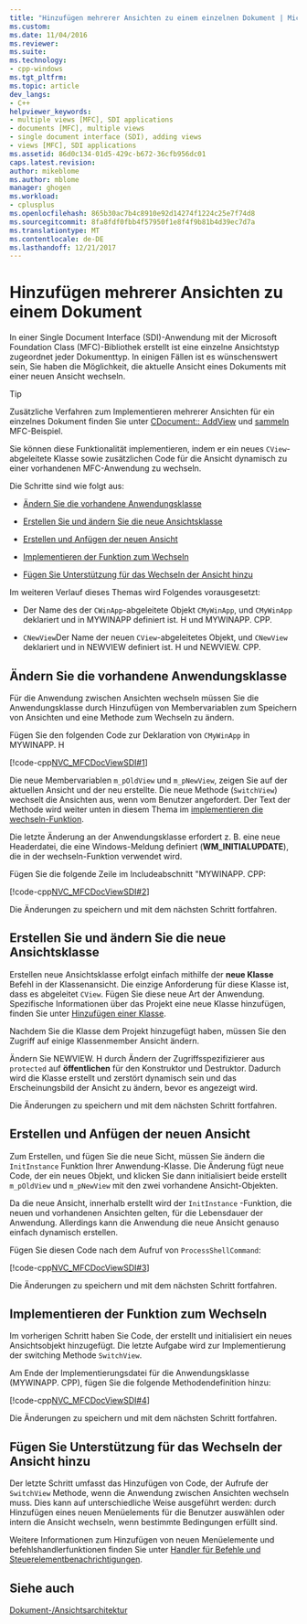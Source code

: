 ```yaml
---
title: "Hinzufügen mehrerer Ansichten zu einem einzelnen Dokument | Microsoft Docs"
ms.custom: 
ms.date: 11/04/2016
ms.reviewer: 
ms.suite: 
ms.technology:
- cpp-windows
ms.tgt_pltfrm: 
ms.topic: article
dev_langs:
- C++
helpviewer_keywords:
- multiple views [MFC], SDI applications
- documents [MFC], multiple views
- single document interface (SDI), adding views
- views [MFC], SDI applications
ms.assetid: 86d0c134-01d5-429c-b672-36cfb956dc01
caps.latest.revision: 
author: mikeblome
ms.author: mblome
manager: ghogen
ms.workload:
- cplusplus
ms.openlocfilehash: 865b30ac7b4c8910e92d14274f1224c25e7f74d8
ms.sourcegitcommit: 8fa8fdf0fbb4f57950f1e8f4f9b81b4d39ec7d7a
ms.translationtype: MT
ms.contentlocale: de-DE
ms.lasthandoff: 12/21/2017
---
```

# <a name="adding-multiple-views-to-a-single-document"></a>Hinzufügen mehrerer Ansichten zu einem Dokument
In einer Single Document Interface (SDI)-Anwendung mit der Microsoft Foundation Class (MFC)-Bibliothek erstellt ist eine einzelne Ansichtstyp zugeordnet jeder Dokumenttyp. In einigen Fällen ist es wünschenswert sein, Sie haben die Möglichkeit, die aktuelle Ansicht eines Dokuments mit einer neuen Ansicht wechseln.  
  
> [!TIP]
>  Zusätzliche Verfahren zum Implementieren mehrerer Ansichten für ein einzelnes Dokument finden Sie unter [CDocument:: AddView](../mfc/reference/cdocument-class.md#addview) und [sammeln](../visual-cpp-samples.md) MFC-Beispiel.  
  
 Sie können diese Funktionalität implementieren, indem er ein neues `CView`-abgeleitete Klasse sowie zusätzlichen Code für die Ansicht dynamisch zu einer vorhandenen MFC-Anwendung zu wechseln.  
  
 Die Schritte sind wie folgt aus:  
  
-   [Ändern Sie die vorhandene Anwendungsklasse](#vcconmodifyexistingapplicationa1)  
  
-   [Erstellen Sie und ändern Sie die neue Ansichtsklasse](#vcconnewviewclassa2)  
  
-   [Erstellen und Anfügen der neuen Ansicht](#vcconattachnewviewa3)  
  
-   [Implementieren der Funktion zum Wechseln](#vcconswitchingfunctiona4)  
  
-   [Fügen Sie Unterstützung für das Wechseln der Ansicht hinzu](#vcconswitchingtheviewa5)  
  
 Im weiteren Verlauf dieses Themas wird Folgendes vorausgesetzt:  
  
-   Der Name des der `CWinApp`-abgeleitete Objekt `CMyWinApp`, und `CMyWinApp` deklariert und in MYWINAPP definiert ist. H und MYWINAPP. CPP.  
  
-   `CNewView`Der Name der neuen `CView`-abgeleitetes Objekt, und `CNewView` deklariert und in NEWVIEW definiert ist. H und NEWVIEW. CPP.  
  
##  <a name="vcconmodifyexistingapplicationa1"></a>Ändern Sie die vorhandene Anwendungsklasse  
 Für die Anwendung zwischen Ansichten wechseln müssen Sie die Anwendungsklasse durch Hinzufügen von Membervariablen zum Speichern von Ansichten und eine Methode zum Wechseln zu ändern.  
  
 Fügen Sie den folgenden Code zur Deklaration von `CMyWinApp` in MYWINAPP. H  
  
 [!code-cpp[NVC_MFCDocViewSDI#1](../mfc/codesnippet/cpp/adding-multiple-views-to-a-single-document_1.h)]  
  
 Die neue Membervariablen `m_pOldView` und `m_pNewView`, zeigen Sie auf der aktuellen Ansicht und der neu erstellte. Die neue Methode (`SwitchView`) wechselt die Ansichten aus, wenn vom Benutzer angefordert. Der Text der Methode wird weiter unten in diesem Thema im [implementieren die wechseln-Funktion](#vcconswitchingfunctiona4).  
  
 Die letzte Änderung an der Anwendungsklasse erfordert z. B. eine neue Headerdatei, die eine Windows-Meldung definiert (**WM_INITIALUPDATE**), die in der wechseln-Funktion verwendet wird.  
  
 Fügen Sie die folgende Zeile im Includeabschnitt "MYWINAPP. CPP:  
  
 [!code-cpp[NVC_MFCDocViewSDI#2](../mfc/codesnippet/cpp/adding-multiple-views-to-a-single-document_2.cpp)]  
  
 Die Änderungen zu speichern und mit dem nächsten Schritt fortfahren.  
  
##  <a name="vcconnewviewclassa2"></a>Erstellen Sie und ändern Sie die neue Ansichtsklasse  
 Erstellen neue Ansichtsklasse erfolgt einfach mithilfe der **neue Klasse** Befehl in der Klassenansicht. Die einzige Anforderung für diese Klasse ist, dass es abgeleitet `CView`. Fügen Sie diese neue Art der Anwendung. Spezifische Informationen über das Projekt eine neue Klasse hinzufügen, finden Sie unter [Hinzufügen einer Klasse](../ide/adding-a-class-visual-cpp.md).  
  
 Nachdem Sie die Klasse dem Projekt hinzugefügt haben, müssen Sie den Zugriff auf einige Klassenmember Ansicht ändern.  
  
 Ändern Sie NEWVIEW. H durch Ändern der Zugriffsspezifizierer aus `protected` auf **öffentlichen** für den Konstruktor und Destruktor. Dadurch wird die Klasse erstellt und zerstört dynamisch sein und das Erscheinungsbild der Ansicht zu ändern, bevor es angezeigt wird.  
  
 Die Änderungen zu speichern und mit dem nächsten Schritt fortfahren.  
  
##  <a name="vcconattachnewviewa3"></a>Erstellen und Anfügen der neuen Ansicht  
 Zum Erstellen, und fügen Sie die neue Sicht, müssen Sie ändern die `InitInstance` Funktion Ihrer Anwendung-Klasse. Die Änderung fügt neue Code, der ein neues Objekt, und klicken Sie dann initialisiert beide erstellt `m_pOldView` und `m_pNewView` mit den zwei vorhandene Ansicht-Objekten.  
  
 Da die neue Ansicht, innerhalb erstellt wird der `InitInstance` -Funktion, die neuen und vorhandenen Ansichten gelten, für die Lebensdauer der Anwendung. Allerdings kann die Anwendung die neue Ansicht genauso einfach dynamisch erstellen.  
  
 Fügen Sie diesen Code nach dem Aufruf von `ProcessShellCommand`:  
  
 [!code-cpp[NVC_MFCDocViewSDI#3](../mfc/codesnippet/cpp/adding-multiple-views-to-a-single-document_3.cpp)]  
  
 Die Änderungen zu speichern und mit dem nächsten Schritt fortfahren.  
  
##  <a name="vcconswitchingfunctiona4"></a>Implementieren der Funktion zum Wechseln  
 Im vorherigen Schritt haben Sie Code, der erstellt und initialisiert ein neues Ansichtsobjekt hinzugefügt. Die letzte Aufgabe wird zur Implementierung der switching Methode `SwitchView`.  
  
 Am Ende der Implementierungsdatei für die Anwendungsklasse (MYWINAPP. CPP), fügen Sie die folgende Methodendefinition hinzu:  
  
 [!code-cpp[NVC_MFCDocViewSDI#4](../mfc/codesnippet/cpp/adding-multiple-views-to-a-single-document_4.cpp)]  
  
 Die Änderungen zu speichern und mit dem nächsten Schritt fortfahren.  
  
##  <a name="vcconswitchingtheviewa5"></a>Fügen Sie Unterstützung für das Wechseln der Ansicht hinzu  
 Der letzte Schritt umfasst das Hinzufügen von Code, der Aufrufe der `SwitchView` Methode, wenn die Anwendung zwischen Ansichten wechseln muss. Dies kann auf unterschiedliche Weise ausgeführt werden: durch Hinzufügen eines neuen Menüelements für die Benutzer auswählen oder intern die Ansicht wechseln, wenn bestimmte Bedingungen erfüllt sind.  
  
 Weitere Informationen zum Hinzufügen von neuen Menüelemente und befehlshandlerfunktionen finden Sie unter [Handler für Befehle und Steuerelementbenachrichtigungen](../mfc/handlers-for-commands-and-control-notifications.md).  
  
## <a name="see-also"></a>Siehe auch  
 [Dokument-/Ansichtsarchitektur](../mfc/document-view-architecture.md)


